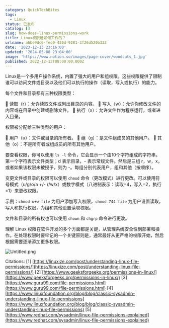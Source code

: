 ```yaml
---
category: QuickTechBites
tags:
  - Linux
status: 已发布
catalog: []
slug: how-does-linux-permissions-work
title: Linux权限是如何工作的？
urlname: a6be9dc6-fec0-430d-9281-3f26d520b332
date: '2023-12-13 23:16:00'
updated: '2024-05-08 23:04:00'
image: 'https://www.notion.so/images/page-cover/woodcuts_1.jpg'
published: 2022-12-13T08:00:00.000Z
---
```


Linux是一个多用户操作系统，内置了强大的用户和组权限。这些权限提供了限制谁可以访问文件或目录以及他们可以执行的操作（读取，写入或执行）的能力。


每个文件和目录都有三种权限类型：


🔸 读取（r）：允许读取文件或列出目录的内容。
🔸 写入（w）：允许你修改文件的内容或在目录中创建或删除文件。
🔸 执行（x）：允许文件作为程序运行，或者进入目录。


权限被分配给三种类型的用户：


🔸 用户（u）：文件或目录的所有者。
🔸 组（g）：是文件组成员的其他用户。
🔸 其他（o）：不是所有者或组成员的所有其他用户。


要查看权限，你可以使用 `ls -l` 命令，它会显示一个由10个字符组成的字符串。第一个字符表示文件类型；d 表示目录，- 表示常规文件。然后是三组 r，w，x，或者如果该权限未被授予，则为 -。每组分别代表用户，组和其他（按顺序）。


变更文件或目录的权限可以使用 `chmod` 命令（更改模式）进行更改。可以使用符号模式（u/g/o/a +/- r/w/x）或数字模式（八进制表示：读取=4，写入=2，执行=1）来更改权限。


示例：`chmod u+w file` 为用户添加写入权限，`chmod 744 file` 为用户设置读取，写入和执行权限，为组和其他设置读取权限。


文件和目录的所有权也可以使用 `chown` 和 `chgrp` 命令进行更改。


理解 Linux 权限在软件开发的多个方面都是关键，从管理系统安全性到部署和操作。在处理权限时要牢记的一个关键原则是，通常最好从更严格的权限开始，然后根据需要逐渐添加更多权限。


![Untitled.png](https://prod-files-secure.s3.us-west-2.amazonaws.com/5d24fe63-e567-4804-86f9-9fdc62e13082/332b89ee-9c33-4950-8a69-32c3d1ff2c69/Untitled.png?X-Amz-Algorithm=AWS4-HMAC-SHA256&X-Amz-Content-Sha256=UNSIGNED-PAYLOAD&X-Amz-Credential=ASIAZI2LB466ZQ4Z5JJJ%2F20250321%2Fus-west-2%2Fs3%2Faws4_request&X-Amz-Date=20250321T053826Z&X-Amz-Expires=3600&X-Amz-Security-Token=IQoJb3JpZ2luX2VjEEUaCXVzLXdlc3QtMiJIMEYCIQCO8bYMcVfjtbeX6pduupF7%2FGIiLw68I7uzlr6XPobmZgIhAJnSw9xOUx2sj6D4q9jqhN0nIfnOzVBkdLjSt0KYdrRmKogECJ7%2F%2F%2F%2F%2F%2F%2F%2F%2F%2FwEQABoMNjM3NDIzMTgzODA1IgxlULCr1CHanbJOuJkq3APoejz03ABs8wgOs91KTJqD8at63X2L%2F78GyLJ9styu3i2nzcCEba7pu0vhFiUfwhbrKbLQhlmlWnRsBaP2GC4pxqsQjl4Dsztn13K%2BxgJvovopnzzWLoBA4MI17MzBj8VNeW2wKOUbk%2BfvWR0%2B09PaYsS7yRZFlcucuNo4pU5PAFkqJZm%2BgvhDq7cXvZg9A%2BawDBDkP6NSLIJbqQt6dkFpgZinWvzLykFPkELGGb%2FC9RpYXsGJ8qJdH%2BYDBv%2BlXvGhQ4sAxVaRQMEnaFQCxg7CYBhi0LJtnVdIpl3VCQn%2BV0rigXDZKxfjLbwBO%2FhzBPMb0KQ3yKF4sYDrxXp%2BKTaJuQZUFXuu7piHRFUGI11xBPLgLTsr%2B57YdY43fAZO9Bx4bdbnKtu%2FYqdQOJipYApxhNDFULwT9TjeW1OjEdJDOOEl4B9dSPobHuz1w58%2F3U9lRHfKPtrLj4YP2XAmUjoiuaKykVU1tQyuyvXovWHAj93j7O91hDAd9kB7KALzo7wMX1UjNuytaehUkibBmo3B4fWDN4lTkNgMeOopaLG%2FXystiIlg2IOYcjTLHhqt%2BSIRwXVg4PXkpAUKVJLJ0KzshoAzX0FlhawtNgeUsw8LTBNLI6IX%2FFZk4%2B9HtTDR1vO%2BBjqkARq%2Fkf3ifj9%2BvXtuukWbAtfkMCULkI05Pi37VJfspsUtnbcINUcR6y5MOK4dFoN5RFzJjHDDPhFPibj99MhvSC0rm7hEtDGBl0tVrZK2TbeZNP%2FW6Ltb4Dc9ENiYVnYZCdVhc3PpDbANs0aGE70zsPhrOXIsjapI9N8tSKmoefgJGK9X6%2Bx7U6vh2r7MjSgQBBiimDyCLRJkkayTEet1D6HSqxD5&X-Amz-Signature=3edeb35c80c8f551ec5a8f1f898d07567638f2d87bfc7b6db5ce0460ca0840d0&X-Amz-SignedHeaders=host&x-id=GetObject)


Citations:
[1] [https://linuxize.com/post/understanding-linux-file-permissions/](https://linuxize.com/post/understanding-linux-file-permissions/)
[2] [https://www.geeksforgeeks.org/permissions-in-linux/](https://www.geeksforgeeks.org/permissions-in-linux/)
[3] [https://www.guru99.com/file-permissions.html](https://www.guru99.com/file-permissions.html)
[4] [https://www.linuxfoundation.org/blog/blog/classic-sysadmin-understanding-linux-file-permissions](https://www.linuxfoundation.org/blog/blog/classic-sysadmin-understanding-linux-file-permissions)
[5] [https://www.redhat.com/sysadmin/linux-file-permissions-explained](https://www.redhat.com/sysadmin/linux-file-permissions-explained)

